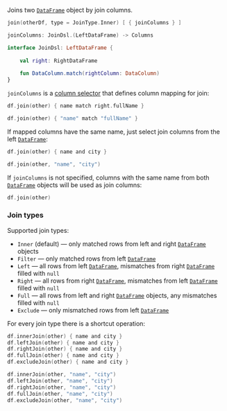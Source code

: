 [//]: # (title: join)

<!---IMPORT org.jetbrains.kotlinx.dataframe.samples.api.Join-->

Joins two [`DataFrame`](DataFrame.md) object by join columns.

```kotlin
join(otherDf, type = JoinType.Inner) [ { joinColumns } ]

joinColumns: JoinDsl.(LeftDataFrame) -> Columns

interface JoinDsl: LeftDataFrame {
    
    val right: RightDataFrame
    
    fun DataColumn.match(rightColumn: DataColumn)
}
```

`joinColumns` is a [column selector](ColumnSelectors.md) that defines column mapping for join:

<!---FUN joinWithMatch-->
<tabs>
<tab title="Properties">

```kotlin
df.join(other) { name match right.fullName }
```

</tab>
<tab title="Strings">

```kotlin
df.join(other) { "name" match "fullName" }
```

</tab></tabs>
<inline-frame src="resources/org.jetbrains.kotlinx.dataframe.samples.api.Join.joinWithMatch.html" width="100%"/>
<!---END-->

If mapped columns have the same name, just select join columns from the left [`DataFrame`](DataFrame.md): 

<!---FUN join-->
<tabs>
<tab title="Properties">

```kotlin
df.join(other) { name and city }
```

</tab>
<tab title="Strings">

```kotlin
df.join(other, "name", "city")
```

</tab></tabs>
<inline-frame src="resources/org.jetbrains.kotlinx.dataframe.samples.api.Join.join.html" width="100%"/>
<!---END-->

If `joinColumns` is not specified, columns with the same name from both [`DataFrame`](DataFrame.md) objects will be used as join columns:

<!---FUN joinDefault-->

```kotlin
df.join(other)
```

<inline-frame src="resources/org.jetbrains.kotlinx.dataframe.samples.api.Join.joinDefault.html" width="100%"/>
<!---END-->

### Join types

Supported join types:
* `Inner` (default) — only matched rows from left and right [`DataFrame`](DataFrame.md) objects
* `Filter` — only matched rows from left [`DataFrame`](DataFrame.md)
* `Left` — all rows from left [`DataFrame`](DataFrame.md), mismatches from right [`DataFrame`](DataFrame.md) filled with `null`
* `Right` — all rows from right [`DataFrame`](DataFrame.md), mismatches from left [`DataFrame`](DataFrame.md) filled with `null`
* `Full` — all rows from left and right [`DataFrame`](DataFrame.md) objects, any mismatches filled with `null`
* `Exclude` — only mismatched rows from left [`DataFrame`](DataFrame.md)

For every join type there is a shortcut operation:

<!---FUN joinSpecial-->
<tabs>
<tab title="Properties">

```kotlin
df.innerJoin(other) { name and city }
df.leftJoin(other) { name and city }
df.rightJoin(other) { name and city }
df.fullJoin(other) { name and city }
df.excludeJoin(other) { name and city }
```

</tab>
<tab title="Strings">

```kotlin
df.innerJoin(other, "name", "city")
df.leftJoin(other, "name", "city")
df.rightJoin(other, "name", "city")
df.fullJoin(other, "name", "city")
df.excludeJoin(other, "name", "city")
```

</tab></tabs>
<inline-frame src="resources/org.jetbrains.kotlinx.dataframe.samples.api.Join.joinSpecial.html" width="100%"/>
<!---END-->
